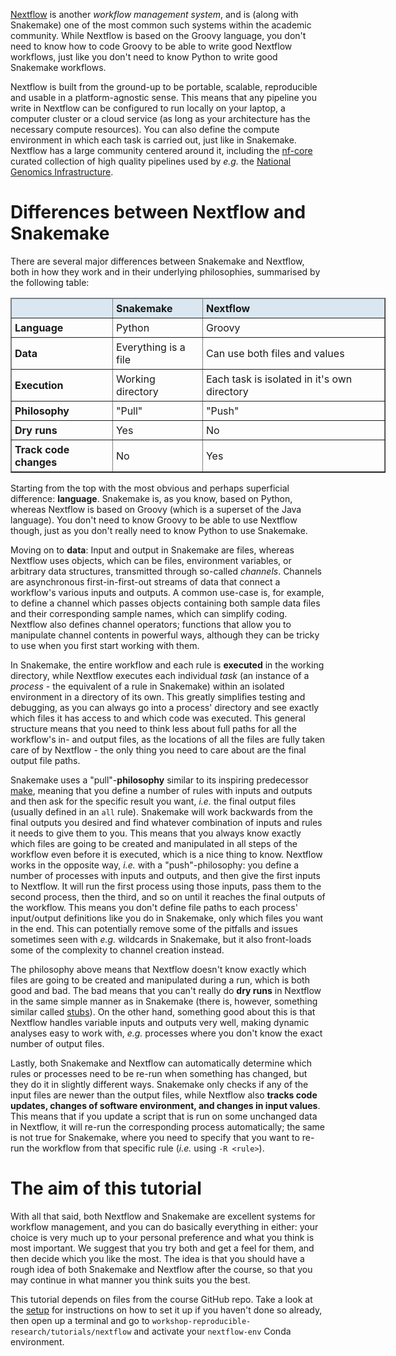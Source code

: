 [Nextflow](https://www.nextflow.io/) is another *workflow management system*,
and is (along with Snakemake) one of the most common such systems within the
academic community. While Nextflow is based on the Groovy language, you don't
need to know how to code Groovy to be able to write good Nextflow workflows,
just like you don't need to know Python to write good Snakemake workflows.

Nextflow is built from the ground-up to be portable, scalable, reproducible and
usable in a platform-agnostic sense. This means that any pipeline you write in
Nextflow can be configured to run locally on your laptop, a computer cluster or
a cloud service (as long as your architecture has the necessary compute
resources). You can also define the compute environment in which each task is
carried out, just like in Snakemake. Nextflow has a large community centered
around it, including the [nf-core](https://nf-co.re/) curated collection of
high quality pipelines used by *e.g.* the [National Genomics Infrastructure](https://ngisweden.scilifelab.se/).

# Differences between Nextflow and Snakemake

There are several major differences between Snakemake and Nextflow, both in how
they work and in their underlying philosophies, summarised by the following
table:

<table class="table table-hover table-condensed" border=1; style="width:600px; margin-left:auto; margin-right:auto;">
    <thead style="background-color:#DAE7F1">
        <tr>
            <td style="padding:5px"> <font size="3"></td>
            <td style="padding:5px"> <font size="3"><b> Snakemake </b> </td>
            <td style="padding:5px"> <font size="3"><b> Nextflow </b> </td>
        </tr>
    </thead>
    <tr>
        <td style="padding:5px"> <font size="3"> <b>Language</b> </td>
        <td style="padding:5px"> <font size="3"> Python </td>
        <td style="padding:5px"> <font size="3"> Groovy </td>
    </tr>
    <tr>
        <td style="padding:5px"> <font size="3"> <b>Data</b> </td>
        <td style="padding:5px"> <font size="3"> Everything is a file </td>
        <td style="padding:5px"> <font size="3"> Can use both files and values </td>
    </tr>
    <tr>
        <td style="padding:5px"> <font size="3"> <b>Execution</b> </td>
        <td style="padding:5px"> <font size="3"> Working directory </td>
        <td style="padding:5px"> <font size="3"> Each task is isolated in it's own directory </td>
    </tr>
    <tr>
        <td style="padding:5px"> <font size="3"> <b>Philosophy</b> </td>
        <td style="padding:5px"> <font size="3"> "Pull" </td>
        <td style="padding:5px"> <font size="3"> "Push" </td>
    </tr>
    <tr>
        <td style="padding:5px"> <font size="3"> <b>Dry runs</b>  </td>
        <td style="padding:5px"> <font size="3"> Yes </td>
        <td style="padding:5px"> <font size="3"> No </td>
    </tr>
    <tr>
        <td style="padding:5px"> <font size="3"> <b>Track code changes</b> </td>
        <td style="padding:5px"> <font size="3"> No </td>
        <td style="padding:5px"> <font size="3"> Yes </td>
    </tr>
</table>

Starting from the top with the most obvious and perhaps superficial difference:
**language**. Snakemake is, as you know, based on Python, whereas Nextflow is
based on Groovy (which is a superset of the Java language). You don't need to
know Groovy to be able to use Nextflow though, just as you don't really need to
know Python to use Snakemake.

Moving on to **data**: Input and output in Snakemake are files, whereas
Nextflow uses objects, which can be files, environment variables, or arbitrary
data structures, transmitted through so-called *channels*. Channels are
asynchronous first-in-first-out streams of data that connect a workflow's
various inputs and outputs. A common use-case is, for example, to define
a channel which passes objects containing both sample data files and their
corresponding sample names, which can simplify coding. Nextflow also defines
channel operators; functions that allow you to manipulate channel contents in
powerful ways, although they can be tricky to use when you first start working
with them.

In Snakemake, the entire workflow and each rule is **executed** in the working
directory, while Nextflow executes each individual *task* (an instance of
a *process* - the equivalent of a rule in Snakemake) within an isolated
environment in a directory of its own. This greatly simplifies testing and
debugging, as you can always go into a process' directory and see exactly which
files it has access to and which code was executed. This general structure
means that you need to think less about full paths for all the workflow's in-
and output files, as the locations of all the files are fully taken care of by
Nextflow - the only thing you need to care about are the final output file
paths.

Snakemake uses a "pull"-**philosophy** similar to its inspiring predecessor
[make](https://www.gnu.org/software/make/), meaning that you define a number of
rules with inputs and outputs and then ask for the specific result you want,
*i.e.* the final output files (usually defined in an `all` rule). Snakemake will
work backwards from the final outputs you desired and find whatever combination
of inputs and rules it needs to give them to you. This means that you always
know exactly which files are going to be created and manipulated in all steps of
the workflow even before it is executed, which is a nice thing to know. Nextflow
works in the opposite way, *i.e.* with a "push"-philosophy: you define a number
of processes with inputs and outputs, and then give the first inputs to
Nextflow. It will run the first process using those inputs, pass them to the
second process, then the third, and so on until it reaches the final outputs of
the workflow. This means you don't define file paths to each process'
input/output definitions like you do in Snakemake, only which files you want in
the end. This can potentially remove some of the pitfalls and issues sometimes
seen with *e.g.* wildcards in Snakemake, but it also front-loads some of the
complexity to channel creation instead.

The philosophy above means that Nextflow doesn't know exactly which files
are going to be created and manipulated during a run, which is both good and
bad. The bad means that you can't really do **dry runs** in Nextflow in the same
simple manner as in Snakemake (there is, however, something similar called
[stubs](https://github.com/nextflow-io/nextflow/blob/master/docs/process.rst#stub)).
On the other hand, something good about this is that Nextflow handles variable
inputs and outputs very well, making dynamic analyses easy to work with, *e.g.*
processes where you don't know the exact number of output files.

Lastly, both Snakemake and Nextflow can automatically determine which rules or
processes need to be re-run when something has changed, but they do it in
slightly different ways. Snakemake only checks if any of the input files are
newer than the output files, while Nextflow also **tracks code updates, changes
of software environment, and changes in input values**. This means that if you
update a script that is run on some unchanged data in Nextflow, it will re-run
the corresponding process automatically; the same is not true for Snakemake,
where you need to specify that you want to re-run the workflow from that
specific rule (*i.e.* using `-R <rule>`).

# The aim of this tutorial

With all that said, both Nextflow and Snakemake are excellent systems for
workflow management, and you can do basically everything in either: your choice
is very much up to your personal preference and what you think is most
important. We suggest that you try both and get a feel for them, and then
decide which you like the most. The idea is that you should have a rough idea
of both Snakemake and Nextflow after the course, so that you may continue in
what manner you think suits you the best.

This tutorial depends on files from the course GitHub repo. Take a look at the
[setup](pre-course-setup) for instructions on how to set it up if you haven't
done so already, then open up a terminal and go to `workshop-reproducible-research/tutorials/nextflow`
and activate your `nextflow-env` Conda environment.
